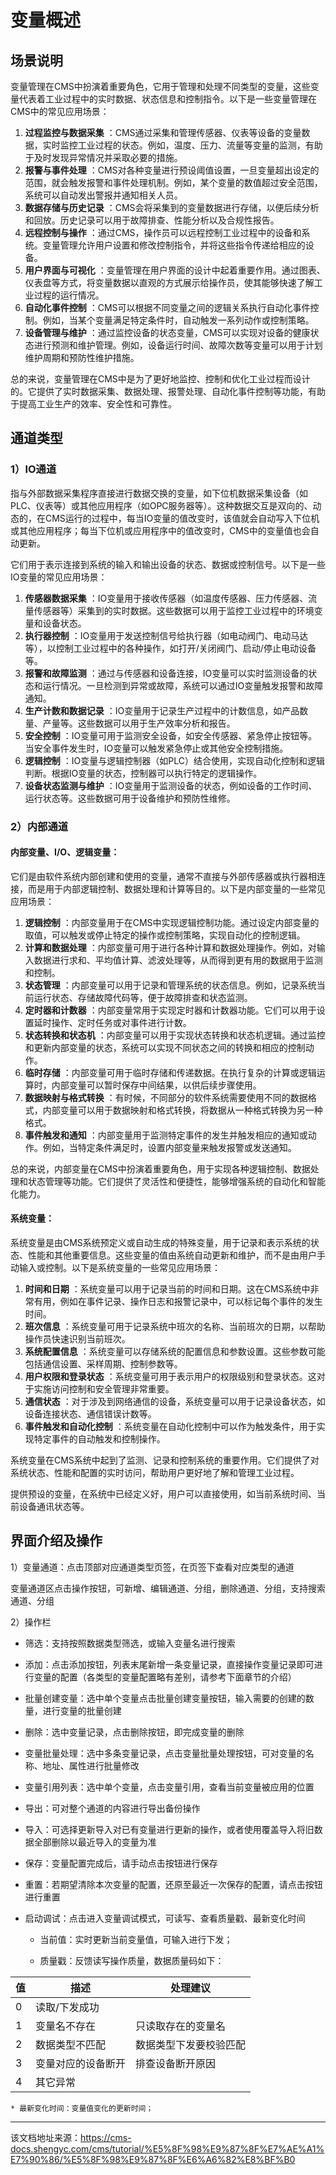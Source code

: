 # 变量概述

## 场景说明​

变量管理在CMS中扮演着重要角色，它用于管理和处理不同类型的变量，这些变量代表着工业过程中的实时数据、状态信息和控制指令。以下是一些变量管理在CMS中的常见应用场景：

  1. **过程监控与数据采集** ：CMS通过采集和管理传感器、仪表等设备的变量数据，实时监控工业过程的状态。例如，温度、压力、流量等变量的监测，有助于及时发现异常情况并采取必要的措施。
  2. **报警与事件处理** ：CMS对各种变量进行预设阈值设置，一旦变量超出设定的范围，就会触发报警和事件处理机制。例如，某个变量的数值超过安全范围，系统可以自动发出警报并通知相关人员。
  3. **数据存储与历史记录** ：CMS会将采集到的变量数据进行存储，以便后续分析和回放。历史记录可以用于故障排查、性能分析以及合规性报告。
  4. **远程控制与操作** ：通过CMS，操作员可以远程控制工业过程中的设备和系统。变量管理允许用户设置和修改控制指令，并将这些指令传递给相应的设备。
  5. **用户界面与可视化** ：变量管理在用户界面的设计中起着重要作用。通过图表、仪表盘等方式，将变量数据以直观的方式展示给操作员，使其能够快速了解工业过程的运行情况。
  6. **自动化事件控制** ：CMS可以根据不同变量之间的逻辑关系执行自动化事件控制。例如，当某个变量满足特定条件时，自动触发一系列动作或控制策略。
  7. **设备管理与维护** ：通过监控设备的状态变量，CMS可以实现对设备的健康状态进行预测和维护管理。例如，设备运行时间、故障次数等变量可以用于计划维护周期和预防性维护措施。



总的来说，变量管理在CMS中是为了更好地监控、控制和优化工业过程而设计的。它提供了实时数据采集、数据处理、报警处理、自动化事件控制等功能，有助于提高工业生产的效率、安全性和可靠性。

## 通道类型​

### 1）IO通道​

​ 指与外部数据采集程序直接进行数据交换的变量，如下位机数据采集设备（如PLC、仪表等）或其他应用程序（如OPC服务器等）。这种数据交互是双向的、动态的，在CMS运行的过程中，每当IO变量的值改变时，该值就会自动写入下位机或其他应用程序；每当下位机或应用程序中的值改变时，CMS中的变量值也会自动更新。

它们用于表示连接到系统的输入和输出设备的状态、数据或控制信号。以下是一些IO变量的常见应用场景：

  1. **传感器数据采集** ：IO变量用于接收传感器（如温度传感器、压力传感器、流量传感器等）采集到的实时数据。这些数据可以用于监控工业过程中的环境变量和设备状态。
  2. **执行器控制** ：IO变量用于发送控制信号给执行器（如电动阀门、电动马达等），以控制工业过程中的各种操作，如打开/关闭阀门、启动/停止电动设备等。
  3. **报警和故障监测** ：通过与传感器和设备连接，IO变量可以实时监测设备的状态和运行情况。一旦检测到异常或故障，系统可以通过IO变量触发报警和故障通知。
  4. **生产计数和数据记录** ：IO变量用于记录生产过程中的计数信息，如产品数量、产量等。这些数据可以用于生产效率分析和报告。
  5. **安全控制** ：IO变量可用于监测安全设备，如安全传感器、紧急停止按钮等。当安全事件发生时，IO变量可以触发紧急停止或其他安全控制措施。
  6. **逻辑控制** ：IO变量与逻辑控制器（如PLC）结合使用，实现自动化控制和逻辑判断。根据IO变量的状态，控制器可以执行特定的逻辑操作。
  7. **设备状态监测与维护** ：IO变量用于监测设备的状态，例如设备的工作时间、运行状态等。这些数据可用于设备维护和预防性维修。



### 2）内部通道​

#### 内部变量、I/O、逻辑变量：​

它们是由软件系统内部创建和使用的变量，通常不直接与外部传感器或执行器相连接，而是用于内部逻辑控制、数据处理和计算等目的。以下是内部变量的一些常见应用场景：

  1. **逻辑控制** ：内部变量用于在CMS中实现逻辑控制功能。通过设定内部变量的取值，可以触发或停止特定的操作或控制策略，实现自动化的控制逻辑。
  2. **计算和数据处理** ：内部变量可用于进行各种计算和数据处理操作。例如，对输入数据进行求和、平均值计算、滤波处理等，从而得到更有用的数据用于监测和控制。
  3. **状态管理** ：内部变量可以用于记录和管理系统的状态信息。例如，记录系统当前运行状态、存储故障代码等，便于故障排查和状态监测。
  4. **定时器和计数器** ：内部变量常用于实现定时器和计数器功能。它们可以用于设置延时操作、定时任务或对事件进行计数。
  5. **状态转换和状态机** ：内部变量可以用于实现状态转换和状态机逻辑。通过监控和更新内部变量的状态，系统可以实现不同状态之间的转换和相应的控制动作。
  6. **临时存储** ：内部变量可用于临时存储和传递数据。在执行复杂的计算或逻辑运算时，内部变量可以暂时保存中间结果，以供后续步骤使用。
  7. **数据映射与格式转换** ：有时候，不同部分的软件系统需要使用不同的数据格式，内部变量可以用于数据映射和格式转换，将数据从一种格式转换为另一种格式。
  8. **事件触发和通知** ：内部变量用于监测特定事件的发生并触发相应的通知或动作。例如，当特定条件满足时，设置内部变量来触发报警或发送通知。



总的来说，内部变量在CMS中扮演着重要角色，用于实现各种逻辑控制、数据处理和状态管理等功能。它们提供了灵活性和便捷性，能够增强系统的自动化和智能化能力。

#### 系统变量：​

系统变量是由CMS系统预定义或自动生成的特殊变量，用于记录和表示系统的状态、性能和其他重要信息。这些变量的值由系统自动更新和维护，而不是由用户手动输入或控制。以下是系统变量的一些常见应用场景：

  1. **时间和日期** ：系统变量可以用于记录当前的时间和日期。这在CMS系统中非常有用，例如在事件记录、操作日志和报警记录中，可以标记每个事件的发生时间。
  2. **班次信息** ：系统变量可用于记录系统中班次的名称、当前班次的日期，以帮助操作员快速识别当前班次。
  3. **系统配置信息** ：系统变量可以存储系统的配置信息和参数设置。这些参数可能包括通信设置、采样周期、控制参数等。
  4. **用户权限和登录状态** ：系统变量可用于表示用户的权限级别和登录状态。这对于实施访问控制和安全管理非常重要。
  5. **通信状态** ：对于涉及到网络通信的设备，系统变量可以用于记录设备状态，如设备连接状态、通信错误计数等。
  6. **事件触发和自动化控制** ：系统变量在自动化控制中可以作为触发条件，用于实现特定事件的自动触发和控制操作。



系统变量在CMS系统中起到了监测、记录和控制系统的重要作用。它们提供了对系统状态、性能和配置的实时访问，帮助用户更好地了解和管理工业过程。 

提供预设的变量，在系统中已经定义好，用户可以直接使用，如当前系统时间、当前设备通讯状态等。

## 界面介绍及操作​

1）变量通道：点击顶部对应通道类型页签，在页签下查看对应类型的通道

变量通道区点击操作按钮，可新增、编辑通道、分组，删除通道、分组，支持搜索通道、分组

2）操作栏

  * 筛选：支持按照数据类型筛选，或输入变量名进行搜索

  * 添加：点击添加按钮，列表末尾新增一条变量记录，直接操作变量记录即可进行变量的配置（各类型的变量配置略有差别，请参考下面章节的介绍）

  * 批量创建变量：选中单个变量点击批量创建变量按钮，输入需要的创建的数量，进行变量的批量创建

  * 删除：选中变量记录，点击删除按钮，即完成变量的删除

  * 变量批量处理：选中多条变量记录，点击变量批量处理按钮，可对变量的名称、地址、属性进行批量修改

  * 变量引用列表：选中单个变量，点击变量引用，查看当前变量被应用的位置

  * 导出：可对整个通道的内容进行导出备份操作

  * 导入：可选择更新导入对已有变量进行更新的操作，或者使用覆盖导入将旧数据全部删除以最近导入的变量为准

  * 保存：变量配置完成后，请手动点击按钮进行保存

  * 重置：若期望清除本次变量的配置，还原至最近一次保存的配置，请点击按钮进行重置

  * 启动调试：点击进入变量调试模式，可读写、查看质量戳、最新变化时间

    * 当前值：实时更新当前变量值，可输入进行下发；

    * 质量戳：反馈读写操作质量，数据质量码如下：

值| 描述| 处理建议  
---|---|---  
0| 读取/下发成功|   
1| 变量名不存在| 只读取存在的变量名  
2| 数据类型不匹配| 数据类型下发要校验匹配  
3| 变量对应的设备断开| 排查设备断开原因  
4| 其它异常|   
    * 最新变化时间：变量值变化的更新时间；





---

该文档地址来源：https://cms-docs.shengyc.com/cms/tutorial/%E5%8F%98%E9%87%8F%E7%AE%A1%E7%90%86/%E5%8F%98%E9%87%8F%E6%A6%82%E8%BF%B0